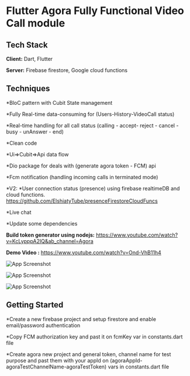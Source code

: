 # Flutter Agora Fully Functional Video Call module

## Tech Stack

**Client:** Dart, Flutter

**Server:** Firebase firestore, Google cloud functions

## Techniques

*BloC pattern with Cubit State management

*Fully Real-time data-consuming for (Users-History-VideoCall status)

*Real-time handling for all call status (calling - accept- reject - cancel - busy - unAnswer - end)

*Clean code

*Ui=>Cubit=>Api data flow

*Dio package for deals with (generate agora token - FCM) api

*Fcm notification (handling incoming calls in terminated mode)

*V2:
*User connection status (presence) using firebase realtimeDB and cloud functions. https://github.com/ElshiatyTube/presenceFirestoreCloudFuncs

*Live chat

*Update some dependencies

**Build token generator using nodejs:** https://www.youtube.com/watch?v=KcLypppA2IQ&ab_channel=Agora

**Demo Video :** https://www.youtube.com/watch?v=Ond-VhB11h4


![App Screenshot](https://i.ibb.co/3kWWdVX/Untitled1.png)

![App Screenshot](https://i.ibb.co/nbV41dV/new.png)

![App Screenshot](https://i.ibb.co/8KdjTF1/Untitled2.png)


## Getting Started

*Create a new firebase project and setup firestore and enable email/password authentication

*Copy FCM authorization key and past it on fcmKey var in constants.dart file

*Create agora new project and general token, channel name for test purpose and past them with your appId on (agoraAppId-agoraTestChannelName-agoraTestToken) vars in constants.dart file
